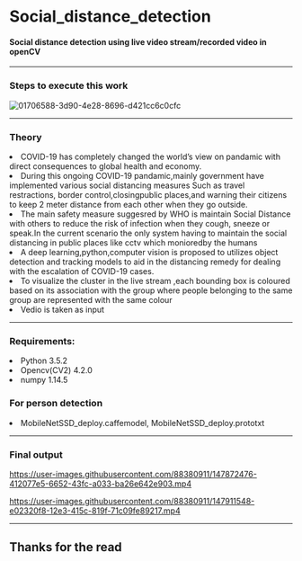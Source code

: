 # Social_distance_detection
#### Social distance detection using live video stream/recorded video in openCV

<hr>

</hr>

### Steps to execute this work
![01706588-3d90-4e28-8696-d421cc6c0cfc](https://user-images.githubusercontent.com/88380911/147872169-cab47cb5-b8bf-4a29-b6b6-90197b98fd33.jpg)
<hr>

### Theory
<li>COVID-19 has completely changed the world’s view on pandamic with direct consequences to global health and economy.</li>
<li>During this ongoing COVID-19 pandamic,mainly government have implemented various social distancing measures Such as travel restractions,
    border control,closingpublic places,and warning their citizens to keep 2 meter distance from each other when they go outside.</li>
<li>The main safety measure suggesred by WHO is maintain Social Distance with others to reduce the risk of infection when they cough,
sneeze or speak.In the current scenario the only system having to maintain the social distancing in public places like cctv which monioredby the humans</li>
<li>A deep learning,python,computer vision is proposed to utilizes object detection and tracking models to aid in the distancing remedy for dealing with the 
    escalation of COVID-19 cases.</li>
<li>To visualize the cluster in the live stream ,each bounding box is coloured based on its association with the group where people belonging to the same group 
    are represented with the same colour</li>
<li>Vedio is taken as input</li>
<hr>

### Requirements:
<li>Python 3.5.2</li>
<li>Opencv(CV2) 4.2.0</li>
<li>numpy 1.14.5</li>

### For person detection
<li>MobileNetSSD_deploy.caffemodel, MobileNetSSD_deploy.prototxt</li>

<hr>

### Final output

https://user-images.githubusercontent.com/88380911/147872476-412077e5-6652-43fc-a033-ba26e642e903.mp4

https://user-images.githubusercontent.com/88380911/147911548-e02320f8-12e3-415c-819f-71c09fe89217.mp4
<hr>

## Thanks for the read
